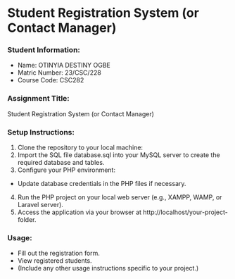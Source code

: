 # Student Registration System (or Contact Manager)

### Student Information:
- Name: OTINYIA DESTINY OGBE
- Matric Number: 23/CSC/228
- Course Code: CSC282

### Assignment Title:
Student Registration System (or Contact Manager)

### Setup Instructions:
1. Clone the repository to your local machine:
2. Import the SQL file database.sql into your MySQL server to create the required database and tables.
3. Configure your PHP environment:
- Update database credentials in the PHP files if necessary.
4. Run the PHP project on your local web server (e.g., XAMPP, WAMP, or Laravel server).
5. Access the application via your browser at http://localhost/your-project-folder.

### Usage:
- Fill out the registration form.
- View registered students.
- (Include any other usage instructions specific to your project.)
